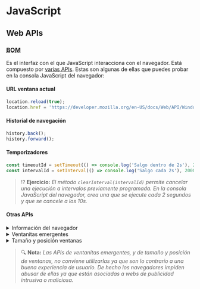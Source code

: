 # JavaScript
## Web APIs

### <abbr title="Browser Object Model">BOM</abbr>

Es el interfaz con el que JavaScript interacciona con el navegador. Está compuesto por [varias APIs](https://developer.mozilla.org/en-US/docs/Web/API/Window). Estas son algunas de ellas que puedes probar en la consola JavaScript del navegador:

#### URL ventana actual

```js
location.reload(true);
location.href = 'https://developer.mozilla.org/en-US/docs/Web/API/Window/location';
```

#### Historial de navegación

```js
history.back();
history.forward();
```

#### Temporizadores

```js
const timeoutId = setTimeout(() => console.log('Salgo dentro de 2s'), 2000);
const intervalId = setInterval(() => console.log('Salgo cada 2s'), 2000);
```

> ⁉️ **Ejercicio:** _El método `clearInterval(intervalId)` permite cancelar una ejecución a intervalos previamente programada. En la consola JavaScript del navegador, crea una que se ejecute cada 2 segundos y que se cancele a los 10s._

#### Otras APIs

<details><summary>Información del navegador</summary>

```js
console.log(navigator.userAgent);
```
</details>
<details><summary>Ventanitas emergentes</summary>

```js
const confirmResult = confirm('Si pulsas "Cancelar", retorno false. Si pulsas "Aceptar", retorno true.');
const promptResult = prompt('Retorno lo que tú teclees aquí');
alert('Solo muestro un aviso al usuario');
```
</details>

<details><summary>Tamaño y posición ventanas</summary>

```js
moveTo(0, 0);
resizeTo(screen.availWidth, screen.availHeight);
resizeBy(0, 50);
```
</details>

> 🔍 **Nota:** _Las APIs de ventanitas emergentes, y de tamaño y posición de ventanas, no conviene utilizarlas ya que son lo contrario a una buena experiencia de usuario. De hecho los navegadores impiden abusar de ellas ya que están asociadas a webs de publicidad intrusiva o maliciosa._
